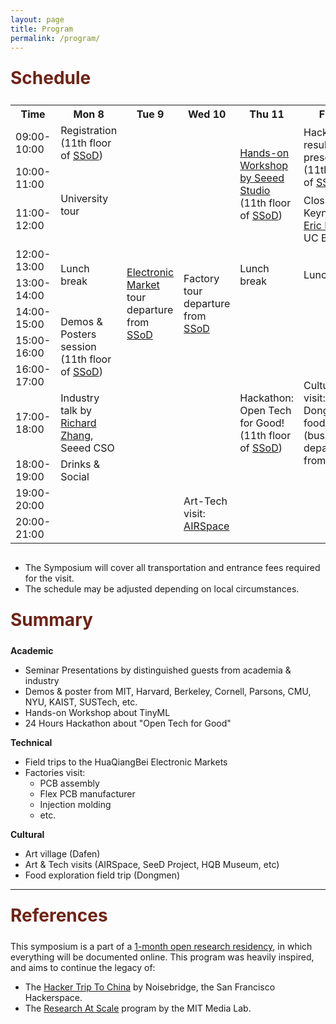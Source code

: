 ```yaml
---
layout: page
title: Program
permalink: /program/
---
```


<div class="section-title">
    <h1 class="custom-h1">Schedule</h1>
</div>

<div class="table-wrapper">
  <table>
    <tr>
      <th>Time</th>
      <th>Mon 8</th>
      <th>Tue 9</th>
      <th>Wed 10</th>
      <th>Thu 11</th>
      <th>Fri 12</th>
      <th>Sat 13</th>
    </tr>
    <tr>
      <td>09:00-10:00</td>
      <td rowspan = "1">Registration<br> (11th floor of <a href="https://scalablehci.com/venue/">SSoD</a>)</td>
      <td rowspan = "10"><a href="https://scalablehci.com/HQB-map">Electronic Market</a> tour <br> departure from <a href="https://scalablehci.com/venue/">SSoD</a></td>
      <td rowspan = "10">Factory tour <br> departure from <a href="https://scalablehci.com/venue/">SSoD</a></td>
      <td rowspan = "3"><a href = "https://linrayleigh.notion.site/Deploying-a-target-detection-model-on-the-XIAO-ESP32S3-261d13a8bbb7412c835ed295402a8411?pvs=4">Hands-on Workshop by Seeed Studio</a> <br> (11th floor of <a href="https://scalablehci.com/venue/">SSoD</a>)</td>
      <td rowspan = "2">Hackathon results presentation <br> (11th floor of <a href="https://scalablehci.com/venue/">SSoD</a>)</td>
      <td rowspan="10">Cultural visit: Dafen Art Village <br> (bus departure from <a href="https://scalablehci.com/venue/">SSoD</a>)</td>
    </tr>
    <tr>
      <td>10:00-11:00</td>
      <td rowspan = "2">University tour</td>
    </tr>
    <tr>
      <td>11:00-12:00</td>
      <td>Closing Keynote by <a href="http://www.paulos.net/">Eric Paulos</a>, UC Berkeley</td>
    </tr>
    <tr>
      <td>12:00-13:00</td>
      <td rowspan="2">Lunch break</td>
      <td rowspan="2">Lunch break</td>
      <td rowspan="2">Lunch break</td>
    </tr>
    <tr>
      <td>13:00-14:00</td>
    </tr>
    <tr>
      <td>14:00-15:00</td>
      <td rowspan="3">Demos & Posters session <br> (11th floor of <a href="https://scalablehci.com/venue/">SSoD</a>)</td>
      <td rowspan="7">Hackathon: <br> Open Tech for Good! <br> (11th floor of <a href="https://scalablehci.com/venue/">SSoD</a>)</td>
      <td rowspan="7">Cultural visit: Dongmen food court <br> (bus departure from <a href="https://scalablehci.com/venue/">SSoD</a>)</td>
    </tr>
    <tr>
      <td>15:00-16:00</td>
    </tr>
    <tr>
      <td>16:00-17:00</td>
    </tr>
    <tr>
      <td>17:00-18:00</td>
      <td>Industry talk by <a href="https://www.linkedin.com/in/rchang">Richard Zhang</a>, Seeed CSO</td>
    </tr>
    <tr>
      <td>18:00-19:00</td>
      <td>Drinks & Social</td>
    </tr>
    <tr>
      <td>19:00-20:00</td>
      <td rowspan="2"></td>
      <td rowspan="2"></td>
      <td rowspan="2">Art-Tech visit: <a href="https://airs.cuhk.edu.cn/article/998">AIRSpace</a></td>
      <td rowspan="2">Art-Tech visit: <a href="https://mp.weixin.qq.com/s/iPpPimL4HWsF-NjPthE9TQ">SeeD Project</a></td>
    </tr>
    <tr>
      <td>20:00-21:00</td>
    </tr>
    <!-- ... other rows ... -->
  </table>
</div>


*   The Symposium will cover all transportation and entrance fees required for the visit.
*   The schedule may be adjusted depending on local circumstances.

<div class="section-title">
    <h1 class="custom-h1">Summary</h1>
</div>

**Academic**
*   Seminar Presentations by distinguished guests from academia & industry
*   Demos & poster from MIT, Harvard, Berkeley, Cornell, Parsons, CMU, NYU, KAIST, SUSTech, etc.
*   Hands-on Workshop about TinyML
*   24 Hours Hackathon about "Open Tech for Good"

**Technical**
*   Field trips to the HuaQiangBei Electronic Markets
*   Factories visit:
    *   PCB assembly
    *   Flex PCB manufacturer
    *   Injection molding
    *   etc.

**Cultural**
*   Art village (Dafen)
*   Art & Tech visits (AIRSpace, SeeD Project, HQB Museum, etc)
*   Food exploration field trip (Dongmen)

---

<div class="section-title">
    <h1 class="custom-h1">References</h1>
</div>

This symposium is a part of a [1-month open research residency](https://www.media.mit.edu/posts/research-at-scale-2024/), in which everything will be documented online. This program was heavily inspired, and aims to continue the legacy of:
*    The [Hacker Trip To China](https://www.noisebridge.net/wiki/HTTC2019) by Noisebridge, the San Francisco Hackerspace.
*    The [Research At Scale](https://www.media.mit.edu/posts/shenzhen-blog-post/) program by the MIT Media Lab.



<style>
/* 如果你想让每个标题在一个特定的区域或者容器中居中，你也可以使用 .section-title 类： */
.section-title {
    text-align: center; /* 这会使容器内的所有元素居中 */
}

.custom-h1 {
    font-size: 2em; /* 或其他你需要的大小 */
    font-weight: bold; /* 使文本加粗 */
    color: #6f2316; /* 设置文本颜色为红色 */
    text-align: left; /* 居中文本 */
    margin: 0; /* 移除默认的边距 */
    padding: 10px 0; /* 可选：添加一些上下填充 */
}

.section-content-left {
    color: black; /* 设置文本颜色为黑色 */
    text-align: left; /* 居中文本 */
    margin: 0; /* 移除默认的边距 */
    padding: 10px 0; /* 可选：添加一些上下填充 */
    font-size: 1.5em; /* 设置字体大小，根据需要调整 */
}

.table-wrapper {
  overflow-x: auto; /* 允许在x轴（水平方向）上滚动 */
}

.table-wrapper::-webkit-scrollbar {
  height: 8px; /* 滚动条的高度 */
}

.table-wrapper::-webkit-scrollbar-thumb {
  background: #888; /* 滚动条的颜色 */
}

.table-wrapper::-webkit-scrollbar-thumb:hover {
  background: #555; /* 悬停时滚动条的颜色 */
}

table {
  /* 设置表格宽度为最小宽度，这样它不会仅仅为了适应屏幕而挤压单元格 */
  min-width: 600px; /* 或者任何适合你内容的宽度 */
}
</style>
